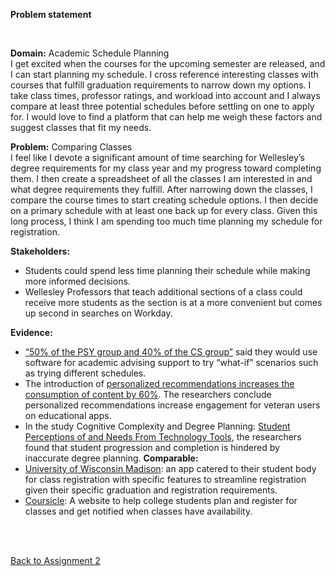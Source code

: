 **Problem statement**

<br>

**Domain:** Academic Schedule Planning\
I get excited when the courses for the upcoming semester are released, and I can start planning my schedule. I cross reference interesting classes with courses that fulfill graduation requirements to narrow down my options. I take class times, professor ratings, and workload into account and I always compare at least three potential schedules before settling on one to apply for. I would love to find a platform that can help me weigh these factors and suggest classes that fit my needs.

**Problem:** Comparing Classes\
I feel like I devote a significant amount of time searching for Wellesley’s degree requirements for my class year and my progress toward completing them. I then create a spreadsheet of all the classes I am interested in and what degree requirements they fulfill. After narrowing down the classes, I compare the course times to start creating schedule options. I then decide on a primary schedule with at least one back up for every class. Given this long process, I think I am spending too much time planning my schedule for registration.

**Stakeholders:**
  - Students could spend less time planning their schedule while making more informed decisions.
  - Wellesley Professors that teach additional sections of a class could receive more students as the section is at a more convenient but comes up second in searches on Workday.

**Evidence:**
-	[“50% of the PSY group and 40% of the CS group”](https://arxiv.org/pdf/1312.4113) said they would use software for academic advising support to try “what-if” scenarios such as trying different schedules.
-	The introduction of [personalized recommendations increases the consumption of content by 60%](https://arxiv.org/abs/2208.13940). The researchers conclude personalized recommendations increase engagement for veteran users on educational apps.
-	In the study Cognitive Complexity and Degree Planning: [Student Perceptions of and Needs From Technology Tools](https://www.researchgate.net/publication/385266076_Cognitive_Complexity_and_Degree_Planning_Student_Perceptions_of_and_Needs_From_Technology_Tools?utm_source=chatgpt.com), the researchers found that student progression and completion is hindered by inaccurate degree planning.
**Comparable:**
-	[University of Wisconsin Madison](https://news.wisc.edu/6-steps-to-building-the-perfect-college-schedule/): an app catered to their student body for class registration with specific features to streamline registration given their specific graduation and registration requirements.
-	[Coursicle](https://www.coursicle.com/): A website to help college students plan and register for classes and get notified when classes have availability.


<br>
<br>

[Back to Assignment 2](Assignment2.md)
